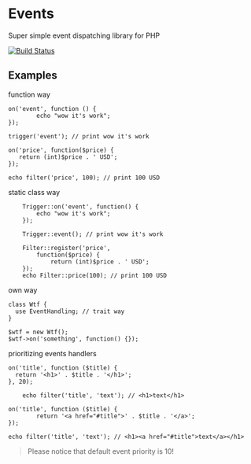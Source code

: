 # Events

Super simple event dispatching library for PHP

[![Build Status](https://travis-ci.org/OzzyCzech/events.png?branch=master)](https://travis-ci.org/OzzyCzech/events)

## Examples

function way

    on('event', function () {
    		echo "wow it's work";
    });

    trigger('event'); // print wow it's work

    on('price', function($price) {
       return (int)$price . ' USD';
    });

    echo filter('price', 100); // print 100 USD

static class way

		Trigger::on('event', function() {
			echo "wow it's work";
		});

		Trigger::event(); // print wow it's work

		Filter::register('price',
			function($price) {
				return (int)$price . ' USD';
		});
		echo Filter::price(100); // print 100 USD

own way

    class Wtf {
      use EventHandling; // trait way
    }

    $wtf = new Wtf();
    $wtf->on('something', function() {});

prioritizing events handlers

    on('title', function ($title) {
      return '<h1>' . $title . '</h1>';
    }, 20);

		echo filter('title', 'text'); // <h1>text</h1>

    on('title', function ($title) {
			return '<a href="#title">' . $title . '</a>';
    });

    echo filter('title', 'text'); // <h1><a href="#title">text</a></h1>

> Please notice that default event priority is 10!